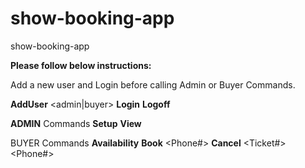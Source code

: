 # show-booking-app
 show-booking-app

**Please follow below instructions:**

Add a new user and Login before calling Admin or Buyer Commands.
 
**AddUser** <username> <admin|buyer>
**Login** <username>
**Logoff**
 
**ADMIN** Commands
**Setup** <Show Number> <Number of Rows> <Number of seats per row> <Cancellation window in minutes>
**View** <Show Number>
 
BUYER Commands
**Availability** <Show Number>
**Book** <Show Number> <Phone#> <Comma separated list of seats>
**Cancel** <Ticket#> <Phone#>
